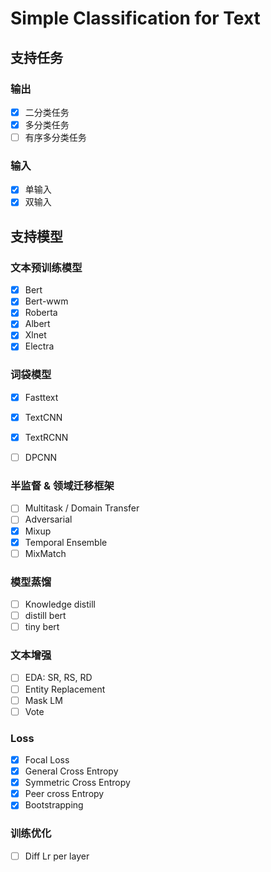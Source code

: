 # Simple Classification for Text

## 支持任务
### 输出
- [x] 二分类任务
- [x] 多分类任务
- [ ] 有序多分类任务

### 输入
- [x] 单输入
- [x] 双输入

## 支持模型
### 文本预训练模型
- [x] Bert
- [x] Bert-wwm
- [x] Roberta
- [x] Albert
- [x] Xlnet
- [x] Electra

### 词袋模型
- [x] Fasttext
- [x] TextCNN
- [x] TextRCNN
- [ ] DPCNN


### 半监督 & 领域迁移框架
- [ ] Multitask / Domain Transfer
- [ ] Adversarial 
- [x] Mixup
- [x] Temporal Ensemble
- [ ] MixMatch

### 模型蒸馏
- [ ] Knowledge distill
- [ ] distill bert 
- [ ] tiny bert 

### 文本增强
- [ ] EDA: SR, RS, RD
- [ ] Entity Replacement 
- [ ] Mask LM
- [ ] Vote

### Loss
- [x] Focal Loss
- [x] General Cross Entropy
- [x] Symmetric Cross Entropy
- [x] Peer cross Entropy
- [x] Bootstrapping

### 训练优化
- [ ] Diff Lr per layer

